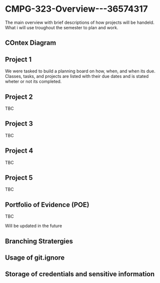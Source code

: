 # CMPG-323-Overview---36574317
The main overview with brief descriptions of how projects will be handeld.
What i will use troughout the semester to plan and work.

## COntex Diagram

## Project 1
We were tasked to build a planning board on how, when, and when its due.
Classes, tasks, and projects are listed with their due dates and is stated wheter or not its completed.

## Project 2
TBC

## Project 3
TBC

## Project 4
TBC

## Project 5
TBC

## Portfolio of Evidence (POE)
TBC

<p>Will be updated in the future

## Branching Stratergies

## Usage of git.ignore

## Storage of credentials and sensitive information
